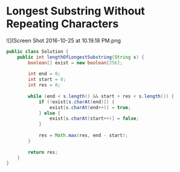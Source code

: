 # Longest Substring Without Repeating Characters

![](Screen Shot 2016-10-25 at 10.19.18 PM.png

```java
public class Solution {
    public int lengthOfLongestSubstring(String s) {
        boolean[] exist = new boolean[256];
        
        int end = 0;
        int start = 0;
        int res = 0;
        
        while (end < s.length() && start + res < s.length()) {
            if (!exist[s.charAt(end)]) {
                exist[s.charAt(end++)] = true;
            } else {
                exist[s.charAt(start++)] = false;
            }
            
            res = Math.max(res, end - start);
        }
        
        return res;
    }
}
```